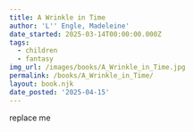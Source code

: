 ```yaml
---
title: A Wrinkle in Time
author: 'L'' Engle, Madeleine'
date_started: 2025-03-14T00:00:00.000Z
tags:
  - children
  - fantasy
img_url: /images/books/A_Wrinkle_in_Time.jpg
permalink: /books/A_Wrinkle_in_Time/
layout: book.njk
date_posted: '2025-04-15'
---
```

replace me
